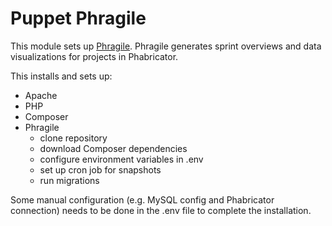 # Puppet Phragile

This module sets up [Phragile](https://github.com/wmde/phragile).
Phragile generates sprint overviews and data visualizations for projects in Phabricator.

This installs and sets up:
* Apache
* PHP
* Composer
* Phragile
   * clone repository
   * download Composer dependencies
   * configure environment variables in .env
   * set up cron job for snapshots
   * run migrations

Some manual configuration (e.g. MySQL config and Phabricator connection) needs to be done in the .env file to complete the installation.

